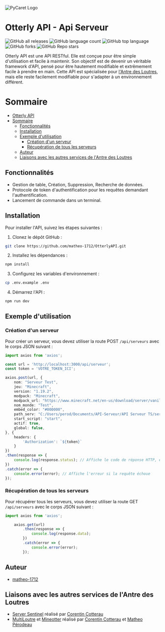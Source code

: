 <picture> 
  <img src="./otterlyapi.png" alt="PyCaret Logo"/>
</picture>

# Otterly API - Api Serveur

![GitHub all releases](https://img.shields.io/github/downloads/matheo-1712/OtterlyAPI/total)
![GitHub language count](https://img.shields.io/github/languages/count/matheo-1712/OtterlyAPI)
![GitHub top language](https://img.shields.io/github/languages/top/matheo-1712/OtterlyAPI?color=yellow)
![GitHub forks](https://img.shields.io/github/forks/matheo-1712/OtterlyAPI?style=social)
![GitHub Repo stars](https://img.shields.io/github/stars/matheo-1712/OtterlyAPI?style=social)


Otterly API est une API RESTful. Elle est conçue pour être simple d'utilisation et facile à maintenir. Son objectif est de devenir un véritable framework d'API, pensé pour être hautement modifiable et extrêmement facile à prendre en main. Cette API est spécialisée pour [l'Antre des Loutres](https://github.com/L-Antre-des-Loutres), mais elle reste facilement modifiable pour s'adapter à un environnement différent.

# Sommaire
- [Otterly API](#otterly-api)
- [Sommaire](#sommaire)
  - [Fonctionnalités](#fonctionnalités)
  - [Installation](#installation)
  - [Exemple d'utilisation](#exemple-dutilisation)
    - [Création d'un serveur](#création-dun-serveur)
    - [Récupération de tous les serveurs](#récupération-de-tous-les-serveurs)
  - [Auteur](#auteur)
  - [Liaisons avec les autres services de l'Antre des Loutres](#liaisons-avec-les-autres-services-de-lantre-des-loutres)

## Fonctionnalités

- Gestion de table, Création, Suppression, Recherche de données.
- Protocole de token d'authentification pour les requêtes demandant l'authentification.
- Lancement de commande dans un terminal.

## Installation
Pour installer l'API, suivez les étapes suivantes :

1. Clonez le dépôt GitHub :
```bash
git clone https://github.com/matheo-1712/OtterlyAPI.git
```
2. Installez les dépendances :
```bash
npm install
```
3. Configurez les variables d'environnement :
```bash
cp .env.example .env
```
4. Démarrez l'API :
```bash
npm run dev
```

## Exemple d'utilisation

### Création d'un serveur
Pour créer un serveur, vous devez utiliser la route POST `/api/serveurs` avec le corps JSON suivant :



```typescript
import axios from 'axios';

const url = 'http://localhost:3000/api/serveur';
const token = 'VOTRE_TOKEN_ICI';

axios.post(url, {
    nom: "Serveur Test",
    jeu: "Minecraft",
    version: "1.19.2",
    modpack: "Minecraft",
    modpack_url: "https://www.minecraft.net/en-us/download/server/vanilla",
    nom_monde: "Test",
    embed_color: "#000000",
    path_serv: "C:/Users/perod/Documents/API-Serveur/API Serveur TS/serveur.bat",
    start_script: "start",
    actif: true,
    global: false,
}, {
    headers: {
        'Authorization': `${token}`
    }
})
.then(response => {
    console.log(response.status); // Affiche le code de réponse HTTP, ex: 201
})
.catch(error => {
    console.error(error); // Affiche l'erreur si la requête échoue
});
```

### Récupération de tous les serveurs
Pour récupérer tous les serveurs, vous devez utiliser la route GET `/api/serveurs` avec le corps JSON suivant :

```typescript
import axios from 'axios';

    axios.get(url)
        .then(response => {
            console.log(response.data);
        })
        .catch(error => {
            console.error(error);
        });
```

## Auteur

- [matheo-1712](https://github.com/matheo-1712)

## Liaisons avec les autres services de l'Antre des Loutres

- [Server Sentinel](https://github.com/Corentin-cott/ServeurSentinel) réalisé par [Corentin Cotterau](https://github.com/Corentin-cott)
- [MultiLoutre](https://github.com/L-Antre-des-Loutres/MultiLoutre) et [Mineotter](https://github.com/Corentin-cott/Mineotter-Bot) réalisé par [Corentin Cotterau](https://github.com/Corentin-cott) et [Matheo Pérodeau](https://github.com/matheo-1712)










